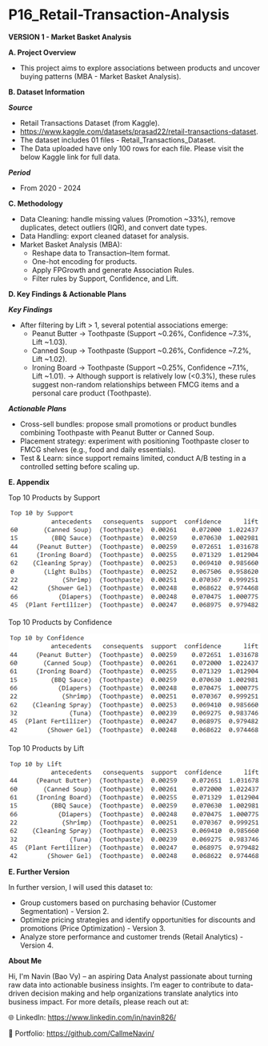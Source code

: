 # P16_Retail-Transaction-Analysis

**VERSION 1 - Market Basket Analysis**

**A. Project Overview**

- This project aims to explore associations between products and uncover buying patterns (MBA - Market Basket Analysis).

**B. Dataset Information**

_**Source**_

- Retail Transactions Dataset (from Kaggle).
- https://www.kaggle.com/datasets/prasad22/retail-transactions-dataset.
- The dataset includes 01 files - Retail_Transactions_Dataset.
- The Data uploaded have only 100 rows for each file. Please visit the below Kaggle link for full data.

_**Period**_

- From 2020 - 2024

**C. Methodology**

- Data Cleaning: handle missing values (Promotion ~33%), remove duplicates, detect outliers (IQR), and convert date types.
- Data Handling: export cleaned dataset for analysis.
- Market Basket Analysis (MBA): 
  + Reshape data to Transaction–Item format.
  + One-hot encoding for products.
  + Apply FPGrowth and generate Association Rules.
  + Filter rules by Support, Confidence, and Lift.

**D. Key Findings & Actionable Plans**

_**Key Findings**_

- After filtering by Lift > 1, several potential associations emerge:
  + Peanut Butter → Toothpaste (Support ~0.26%, Confidence ~7.3%, Lift ~1.03).
  + Canned Soup → Toothpaste (Support ~0.26%, Confidence ~7.2%, Lift ~1.02).
  + Ironing Board → Toothpaste (Support ~0.25%, Confidence ~7.1%, Lift ~1.01).
→ Although support is relatively low (<0.3%), these rules suggest non-random relationships between FMCG items and a personal care product (Toothpaste).

_**Actionable Plans**_

- Cross-sell bundles: propose small promotions or product bundles combining Toothpaste with Peanut Butter or Canned Soup.
- Placement strategy: experiment with positioning Toothpaste closer to FMCG shelves (e.g., food and daily essentials).
- Test & Learn: since support remains limited, conduct A/B testing in a controlled setting before scaling up.

**E. Appendix**

Top 10 Products by Support

![Top 10 Products by Support](https://github.com/CallmeNavin/P16_Retail-Transaction-Analysis/blob/main/Version%201%20-%20MBA/Visualization/Top%2010%20by%20Support.png)

Top 10 Products by Confidence

![Top 10 Products by Confidence](https://github.com/CallmeNavin/P16_Retail-Transaction-Analysis/blob/main/Version%201%20-%20MBA/Visualization/Top%2010%20by%20Confidence.png)

Top 10 Products by Lift

![Top 10 Products by Lift](https://github.com/CallmeNavin/P16_Retail-Transaction-Analysis/blob/main/Version%201%20-%20MBA/Visualization/Top%2010%20by%20Lift.png)

**E. Further Version**

In further version, I will used this dataset to:
- Group customers based on purchasing behavior (Customer Segmentation) - Version 2.
- Optimize pricing strategies and identify opportunities for discounts and promotions (Price Optimization) - Version 3.
- Analyze store performance and customer trends (Retail Analytics) - Version 4.

**About Me**

Hi, I'm Navin (Bao Vy) – an aspiring Data Analyst passionate about turning raw data into actionable business insights. I’m eager to contribute to data-driven decision making and help organizations translate analytics into business impact. For more details, please reach out at:

🌐 LinkedIn: https://www.linkedin.com/in/navin826/

📂 Portfolio: https://github.com/CallmeNavin/
